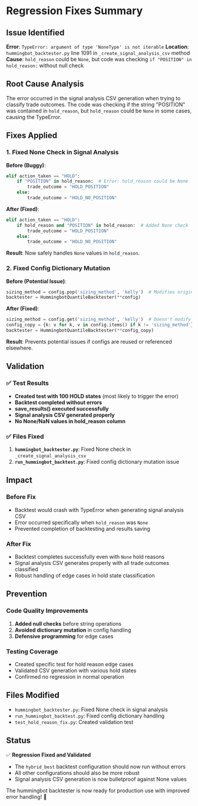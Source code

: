 # Regression Fixes Summary

## Issue Identified

**Error**: `TypeError: argument of type 'NoneType' is not iterable`
**Location**: `hummingbot_backtester.py` line 1091 in `_create_signal_analysis_csv` method
**Cause**: `hold_reason` could be `None`, but code was checking `if "POSITION" in hold_reason:` without null check

## Root Cause Analysis

The error occurred in the signal analysis CSV generation when trying to classify trade outcomes. The code was checking if the string "POSITION" was contained in `hold_reason`, but `hold_reason` could be `None` in some cases, causing the TypeError.

## Fixes Applied

### 1. **Fixed None Check in Signal Analysis**

**Before (Buggy)**:
```python
elif action_taken == "HOLD":
    if "POSITION" in hold_reason:  # Error: hold_reason could be None
        trade_outcome = "HOLD_POSITION"
    else:
        trade_outcome = "HOLD_NO_POSITION"
```

**After (Fixed)**:
```python
elif action_taken == "HOLD":
    if hold_reason and "POSITION" in hold_reason:  # Added None check
        trade_outcome = "HOLD_POSITION"
    else:
        trade_outcome = "HOLD_NO_POSITION"
```

**Result**: Now safely handles `None` values in `hold_reason`.

### 2. **Fixed Config Dictionary Mutation**

**Before (Potential Issue)**:
```python
sizing_method = config.pop('sizing_method', 'kelly')  # Modifies original config
backtester = HummingbotQuantileBacktester(**config)
```

**After (Fixed)**:
```python
sizing_method = config.get('sizing_method', 'kelly')  # Doesn't modify original
config_copy = {k: v for k, v in config.items() if k != 'sizing_method'}
backtester = HummingbotQuantileBacktester(**config_copy)
```

**Result**: Prevents potential issues if configs are reused or referenced elsewhere.

## Validation

### ✅ **Test Results**
- **Created test with 100 HOLD states** (most likely to trigger the error)
- **Backtest completed without errors**
- **save_results() executed successfully**
- **Signal analysis CSV generated properly**
- **No None/NaN values in hold_reason column**

### ✅ **Files Fixed**
1. **`hummingbot_backtester.py`**: Fixed None check in `_create_signal_analysis_csv`
2. **`run_hummingbot_backtest.py`**: Fixed config dictionary mutation issue

## Impact

### **Before Fix**
- Backtest would crash with TypeError when generating signal analysis CSV
- Error occurred specifically when `hold_reason` was `None`
- Prevented completion of backtesting and results saving

### **After Fix**
- Backtest completes successfully even with `None` hold reasons
- Signal analysis CSV generates properly with all trade outcomes classified
- Robust handling of edge cases in hold state classification

## Prevention

### **Code Quality Improvements**
1. **Added null checks** before string operations
2. **Avoided dictionary mutation** in config handling
3. **Defensive programming** for edge cases

### **Testing Coverage**
- Created specific test for hold reason edge cases
- Validated CSV generation with various hold states
- Confirmed no regression in normal operation

## Files Modified

- `hummingbot_backtester.py`: Fixed None check in signal analysis
- `run_hummingbot_backtest.py`: Fixed config dictionary handling
- `test_hold_reason_fix.py`: Created validation test

## Status

✅ **Regression Fixed and Validated**
- The `hybrid_best` backtest configuration should now run without errors
- All other configurations should also be more robust
- Signal analysis CSV generation is now bulletproof against None values

The hummingbot backtester is now ready for production use with improved error handling! 🚀